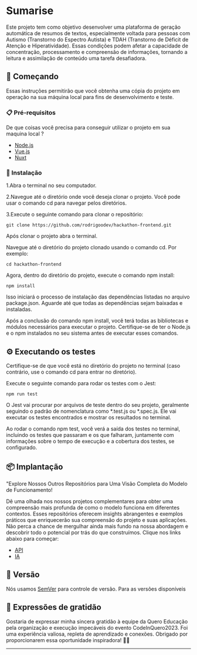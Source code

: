 # Sumarise

Este projeto tem como objetivo desenvolver uma plataforma de geração automática de resumos de textos, especialmente voltada para pessoas com Autismo (Transtorno do Espectro Autista) e TDAH (Transtorno de Déficit de Atenção e Hiperatividade). Essas condições podem afetar a capacidade de concentração, processamento e compreensão de informações, tornando a leitura e assimilação de conteúdo uma tarefa desafiadora.

## 🚀 Começando

Essas instruções permitirão que você obtenha uma cópia do projeto em operação na sua máquina local para fins de desenvolvimento e teste.


### 📋 Pré-requisitos

De que coisas você precisa para conseguir utilizar o projeto em sua maquina local ? 

* [Node.js](https://nodejs.org/en)
* [Vue.js]((https://vuejs.org/guide/quick-start.html))
* [Nuxt](https://v2.nuxt.com/pt/)

### 🔧 Instalação

1.Abra o terminal no seu computador.

2.Navegue até o diretório onde você deseja clonar o projeto. Você pode usar o comando cd para navegar pelos diretórios.

3.Execute o seguinte comando para clonar o repositório:

```
git clone https://github.com/rodrigoodev/hackathon-frontend.git
```

Após clonar o projeto abra o terminal.

Navegue até o diretório do projeto clonado usando o comando cd. Por exemplo:

```
cd hackathon-frontend
```

Agora, dentro do diretório do projeto, execute o comando npm install:

```
npm install
```
Isso iniciará o processo de instalação das dependências listadas no arquivo package.json. Aguarde até que todas as dependências sejam baixadas e instaladas.

Após a conclusão do comando npm install, você terá todas as bibliotecas e módulos necessários para executar o projeto. Certifique-se de ter o Node.js e o npm instalados no seu sistema antes de executar esses comandos.

## ⚙️ Executando os testes

Certifique-se de que você está no diretório do projeto no terminal (caso contrário, use o comando cd para entrar no diretório).

Execute o seguinte comando para rodar os testes com o Jest:

```
npm run test
```

O Jest vai procurar por arquivos de teste dentro do seu projeto, geralmente seguindo o padrão de nomenclatura como *.test.js ou *.spec.js. Ele vai executar os testes encontrados e mostrar os resultados no terminal.

Ao rodar o comando npm test, você verá a saída dos testes no terminal, incluindo os testes que passaram e os que falharam, juntamente com informações sobre o tempo de execução e a cobertura dos testes, se configurado.


## 📦 Implantação

"Explore Nossos Outros Repositórios para Uma Visão Completa do Modelo de Funcionamento!

Dê uma olhada nos nossos projetos complementares para obter uma compreensão mais profunda de como o modelo funciona em diferentes contextos. Esses repositórios oferecem insights abrangentes e exemplos práticos que enriquecerão sua compreensão do projeto e suas aplicações. Não perca a chance de mergulhar ainda mais fundo na nossa abordagem e descobrir todo o potencial por trás do que construímos. Clique nos links abaixo para começar:

* [API](https://github.com/leonakao/hackathon-api)
* [IA](https://github.com/matheushirota/ai-hackathon)

## 📌 Versão

Nós usamos [SemVer](http://semver.org/) para controle de versão. Para as versões disponíveis


## 🎁 Expressões de gratidão

Gostaria de expressar minha sincera gratidão à equipe da Quero Educação pela organização e execução impecáveis do evento CodeInQuero2023. Foi uma experiência valiosa, repleta de aprendizado e conexões. Obrigado por proporcionarem essa oportunidade inspiradora! 🙏🌟


---
